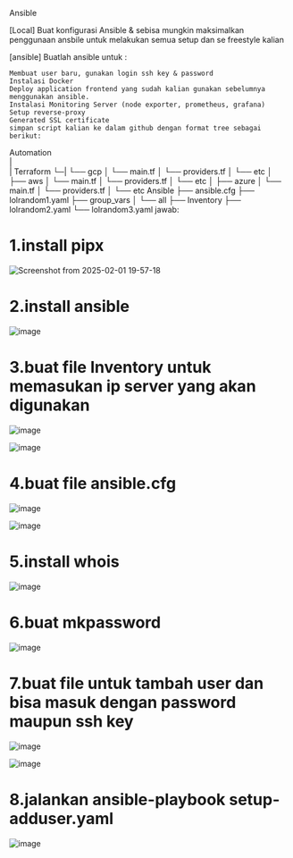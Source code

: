 Ansible

[Local]
Buat konfigurasi Ansible & sebisa mungkin maksimalkan penggunaan ansbile untuk melakukan semua setup dan se freestyle kalian

[ansible]
Buatlah ansible untuk :

    Membuat user baru, gunakan login ssh key & password
    Instalasi Docker
    Deploy application frontend yang sudah kalian gunakan sebelumnya menggunakan ansible.
    Instalasi Monitoring Server (node exporter, prometheus, grafana)
    Setup reverse-proxy
    Generated SSL certificate
    simpan script kalian ke dalam github dengan format tree sebagai berikut:

  Automation  
  |  
  | Terraform
  └─|   └── gcp
       │   └── main.tf
       │    └── providers.tf
       │    └── etc
       │   ├── aws
       │    └── main.tf
       │    └── providers.tf
       │    └── etc
       │  ├── azure
       │    └── main.tf
       │    └── providers.tf
       │    └── etc
    Ansible
    ├── ansible.cfg
    ├── lolrandom1.yaml
    ├── group_vars
    │ └── all
    ├── Inventory
    ├── lolrandom2.yaml
    └── lolrandom3.yaml
jawab:

# 1.install pipx

![Screenshot from 2025-02-01 19-57-18](https://github.com/user-attachments/assets/557d273f-fe14-4b03-958c-d2ef37e86056)

# 2.install ansible

![image](https://github.com/user-attachments/assets/d57dea0e-dbff-48e7-a57f-795d11ae8c4e)

# 3.buat file Inventory untuk memasukan ip server yang akan digunakan

![image](https://github.com/user-attachments/assets/8ec9501d-a96d-4116-a4d9-2b6664e773ef)

![image](https://github.com/user-attachments/assets/c19ec00e-c36e-4a8d-9fab-f00372307cc2)

# 4.buat file ansible.cfg

![image](https://github.com/user-attachments/assets/7b356ffd-715f-41e0-9197-4de03d9a3496)

![image](https://github.com/user-attachments/assets/6c856d56-26e6-49fb-9476-eb65454404d1)

# 5.install whois

![image](https://github.com/user-attachments/assets/e598da40-59d7-4845-b981-e6037a0a5085)

# 6.buat mkpassword

![image](https://github.com/user-attachments/assets/eb275eed-cd7a-4939-a96e-40643072aa2b)

# 7.buat file untuk tambah user dan bisa masuk dengan password maupun ssh key

![image](https://github.com/user-attachments/assets/ab1a79e6-d57c-4c54-9896-f29fb07141a7)

![image](https://github.com/user-attachments/assets/2bb302a4-6832-4538-bba3-506c3384022e)

# 8.jalankan ansible-playbook setup-adduser.yaml

![image](https://github.com/user-attachments/assets/c34a894e-c188-4a57-bbd0-9bd47285e488)




